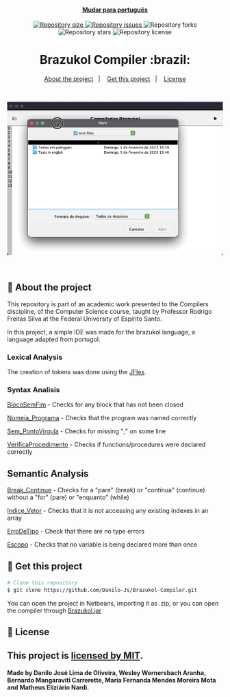 <h4 align="center">

  [Mudar para português](README_ptbr.md)

</h4>

<p align="center">
  <a href="https://img.shields.io/github/repo-size/Danilo-Js/Brazukol-Compiler/commits/master">
    <img alt="Repository size" src="https://img.shields.io/github/repo-size/Danilo-Js/Brazukol-Compiler">
  </a>

  <a href="https://img.shields.io/github/issues/Danilo-Js/Brazukol-Compiler/issues">
    <img alt="Repository issues" src="https://img.shields.io/github/issues/Danilo-Js/Brazukol-Compiler">
  </a>
  
  <img alt="Repository forks" src="https://img.shields.io/github/forks/Danilo-Js/Brazukol-Compiler">
  
  <img alt="Repository stars" src="https://img.shields.io/github/stars/Danilo-Js/Brazukol-Compiler">
  
  <img alt="Repository license" src="https://img.shields.io/github/license/Danilo-Js/Brazukol-Compiler">
  
</p>

<h1 align="center">
   Brazukol Compiler :brazil:
</h1>

<p align="center" direction="row">
  <a href="#rocket-about-the-project">About the project</a>&nbsp;&nbsp;&nbsp;|&nbsp;&nbsp;&nbsp;
  <a href="#busts_in_silhouette-get-this-project">Get this project</a>&nbsp;&nbsp;&nbsp;|&nbsp;&nbsp;&nbsp;
  <a href="#memo-license">License</a>
</p>

</br>

<p align="center">
  <img alt="Web" src="./assets/readmeGifs/usage.gif">
</p>

</br>

## :rocket: About the project
This repository is part of an academic work presented to the Compilers discipline, of the Computer Science course, taught by Professor Rodrigo Freitas Silva at the Federal University of Espírito Santo.

In this project, a simple IDE was made for the brazukol language, a language adapted from portugol.

### Lexical Analysis
The creation of tokens was done using the [JFlex](https://www.jflex.de/manual.html).

### Syntax Analisis
[BlocoSemFim](src/main/java/com/ufes/compilador/Syntatic/BlocoSemFim.java) - Checks for any block that has not been closed

[Nomeia_Programa](src/main/java/com/ufes/compilador/Syntatic/Nomeia_Programa.java) - Checks that the program was named correctly

[Sem_PontoVirgula](src/main/java/com/ufes/compilador/Syntatic/Sem_PontoVirgula.java) - Checks for missing ";" on some line

[VerificaProcedimento](src/main/java/com/ufes/compilador/Syntatic/VerificaProcedimento.java) - Checks if functions/procedures were declared correctly

## Semantic Analysis
[Break_Continue](src/main/java/com/ufes/compilador/Semantic/Break_Continue.java) - Checks for a "pare" (break) or "continua" (continue) without a "for" (pare) or "enquanto" (while)

[Indice_Vetor](src/main/java/com/ufes/compilador/Semantic/Indice_Vetor.java) - Checks that it is not accessing any existing indexes in an array

[ErroDeTipo](src/main/java/com/ufes/compilador/Semantic/ErroDeTipo.java) - Check that there are no type errors

[Escopo](src/main/java/com/ufes/compilador/Semantic/Escopo.java) - Checks that no variable is being declared more than once

## :busts_in_silhouette: Get this project

```bash
# Clone this repository
$ git clone https://github.com/Danilo-Js/Brazukol-Compiler.git
```

You can open the project in Netbeans, importing it as .zip, or you can open the compiler through [Brazukol.jar](Brazukol.jar)

## :memo: License

This project is [licensed by MIT](https://github.com/Danilo-Js/Biblioteca-Virtual/blob/master/LICENSE).
---

#### Made by Danilo José Lima de Oliveira, Wesley Wernersbach Aranha, Bernardo Mangaraviti Carrerette, Maria Fernanda Mendes Moreira Mota and Matheus Eliziário Nardi.

